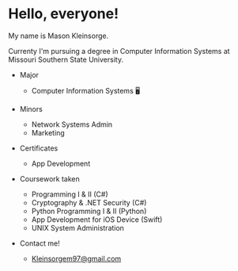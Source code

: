 <h1>Hello, everyone!</h1> 

<p> My name is Mason Kleinsorge.</p> 
<p>Currenty I'm pursuing a degree in Computer Information Systems at Missouri Southern State University.</p> 


  - Major 
    - Computer Information Systems 🖥
  - Minors
    - Network Systems Admin
    - Marketing
  - Certificates
    - App Development    
  - Coursework taken
    - Programming I & II  (C#)
    - Cryptography & .NET Security (C#)
    - Python Programming I & II (Python)
    - App Development for iOS Device (Swift)
    - UNIX System Administration 

- Contact me!
  - Kleinsorgem97@gmail.com

<!---
LeakyLlamaLad/LeakyLlamaLad is a ✨ special ✨ repository because its `README.md` (this file) appears on your GitHub profile.
You can click the Preview link to take a look at your changes.
--->

